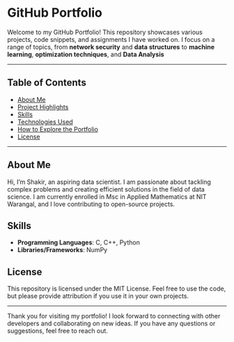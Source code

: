 # GitHub Portfolio

Welcome to my GitHub Portfolio! This repository showcases various projects, code snippets, and assignments I have worked on. I focus on a range of topics, from **network security** and **data structures** to **machine learning**, **optimization techniques**, and **Data Analysis**

---

## Table of Contents

- [About Me](#about-me)
- [Project Highlights](#project-highlights)
- [Skills](#skills)
- [Technologies Used](#technologies-used)
- [How to Explore the Portfolio](#how-to-explore-the-portfolio)
- [License](#license)

---

## About Me

Hi, I’m Shakir, an aspiring data scientist. I am passionate about tackling complex problems and creating efficient solutions in the field of data science. I am currently enrolled in Msc in Applied Mathematics at NIT Warangal, and I love contributing to open-source projects.

## Skills

- **Programming Languages**: C, C++, Python
- **Libraries/Frameworks**: NumPy


## License

This repository is licensed under the MIT License. Feel free to use the code, but please provide attribution if you use it in your own projects.

---

Thank you for visiting my portfolio! I look forward to connecting with other developers and collaborating on new ideas. If you have any questions or suggestions, feel free to reach out.
